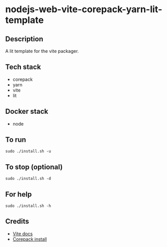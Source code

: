 # nodejs-web-vite-corepack-yarn-lit-template

## Description
A lit template for the vite packager.

## Tech stack
- corepack
- yarn
- vite
- lit

## Docker stack
- node

## To run
`sudo ./install.sh -u`

## To stop (optional)
`sudo ./install.sh -d`

## For help
`sudo ./install.sh -h`

## Credits
- [Vite docs](https://vitejs.dev/guide/)
- [Corepack install](https://nodejs.org/api/corepack.html)
